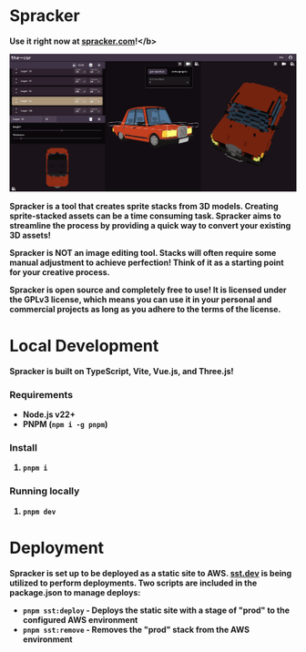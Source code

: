 # Spracker

<b>Use it right now at [spracker.com]('https://spracker.com')!</b>

<img src="./public/images/example-car.png" />

Spracker is a tool that creates sprite stacks from 3D models. Creating sprite-stacked assets can be a time consuming task. Spracker aims to streamline the process by providing a quick way to convert your existing 3D assets!

Spracker is NOT an image editing tool. Stacks will often require some manual adjustment to achieve perfection! Think of it as a starting point for your creative process.

Spracker is open source and completely free to use! It is licensed under the GPLv3 license, which means you can use it in your personal and commercial projects as long as you adhere to the terms of the license.

# Local Development

Spracker is built on TypeScript, Vite, Vue.js, and Three.js!

### Requirements

- Node.js v22+
- PNPM (`npm i -g pnpm`)

### Install

1. `pnpm i`

### Running locally

1. `pnpm dev`

# Deployment

Spracker is set up to be deployed as a static site to AWS. [sst.dev](https://sst.dev/) is being utilized to perform deployments. Two scripts are included in the package.json to manage deploys:

- `pnpm sst:deploy` - Deploys the static site with a stage of "prod" to the configured AWS environment
- `pnpm sst:remove` - Removes the "prod" stack from the AWS environment
